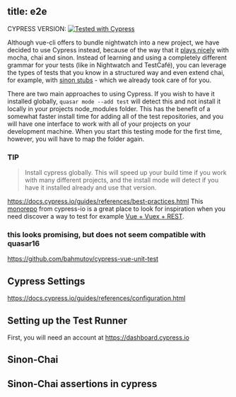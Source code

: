 title: e2e
---
 CYPRESS VERSION:
<a href="https://github.com/cypress-io">
    <img alt="Tested with Cypress" src="https://img.shields.io/badge/tested with-Cypress-2fa4cf.svg">
</a>

Although vue-cli offers to bundle nightwatch into a new project, we have decided to use Cypress instead, because of the way that it [plays nicely](https://docs.cypress.io/guides/references/bundled-tools.html) with mocha, chai and sinon. Instead of learning and using a completely different grammar for your tests (like in Nightwatch and TestCafé), you can leverage the types of tests that you know in a structured way and even extend chai, for example, with [sinon stubs](https://github.com/cypress-io/sinon-chai) - which we already took care of for you.

There are two main approaches to using Cypress. If you wish to have it installed globally, `quasar mode --add test` will detect this and not install it locally in your projects node_modules folder. This has the benefit of a somewhat faster install time for adding all of the test repositories, and you will have one interface to work with all of your projects on your development machine. When you start this testing mode for the first time, however, you will have to map the folder again. 
 
### TIP
> Install cypress globally. This will speed up your build time if you work with many different projects, and the install mode will detect if you have it installed already and use that version.

https://docs.cypress.io/guides/references/best-practices.html
This [monorepo](https://github.com/cypress-io/cypress-example-recipes) from cypress-io is a great place to look for inspiration when you need discover a way to test for example [Vue + Vuex + REST](https://github.com/cypress-io/cypress-example-recipes#vue--vuex--rest-testing).

### this looks promising, but does not seem compatible with quasar16
https://github.com/bahmutov/cypress-vue-unit-test


## Cypress Settings
https://docs.cypress.io/guides/references/configuration.html

## Setting up the Test Runner
First, you will need an account at https://dashboard.cypress.io 

## Sinon-Chai

## Sinon-Chai assertions in cypress


